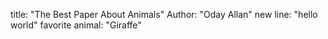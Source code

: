 title: "The Best Paper About Animals"
Author: "Oday Allan"
new line: "hello world"
favorite animal: "Giraffe"
